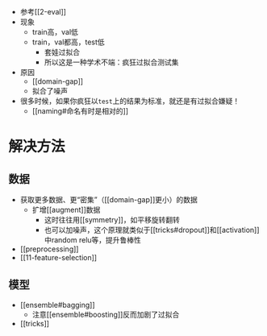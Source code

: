 - 参考[[2-eval]]
- 现象
  - train高，val低
  - train，val都高，test低
    - 套娃过拟合
    - 所以这是一种学术不端：疯狂过拟合测试集
- 原因
  - [[domain-gap]]
  - 拟合了噪声
- 很多时候，如果你疯狂以`test`上的结果为标准，就还是有过拟合嫌疑！
  - [[naming#命名有时是相对的]]
# 解决方法
## 数据
- 获取更多数据、更“密集”（[[domain-gap]]更小）的数据
  - 扩增[[augment]]数据
    - 这时往往用[[symmetry]]，如平移旋转翻转
    - 也可以加噪声，这个原理就类似于[[tricks#dropout]]和[[activation]]中random relu等，提升鲁棒性
- [[preprocessing]]
- [[11-feature-selection]]
## 模型
- [[ensemble#bagging]]
  - 注意[[ensemble#boosting]]反而加剧了过拟合
- [[tricks]]